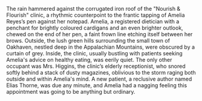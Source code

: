 The rain hammered against the corrugated iron roof of the "Nourish & Flourish" clinic, a rhythmic counterpoint to the frantic tapping of Amelia Reyes’s pen against her notepad.  Amelia, a registered dietician with a penchant for brightly coloured cardigans and an even brighter outlook, chewed on the end of her pen, a faint frown line etching itself between her brows. Outside, the lush green hills surrounding the small town of Oakhaven, nestled deep in the Appalachian Mountains, were obscured by a curtain of grey. Inside, the clinic, usually bustling with patients seeking Amelia's advice on healthy eating, was eerily quiet.  The only other occupant was Mrs. Higgins, the clinic’s elderly receptionist, who snored softly behind a stack of dusty magazines, oblivious to the storm raging both outside and within Amelia's mind.  A new patient, a reclusive author named Elias Thorne, was due any minute, and Amelia had a nagging feeling this appointment was going to be anything but ordinary.
